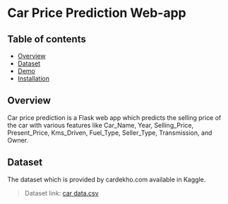 # Car Price Prediction Web-app

## Table of contents

 * [Overview](#overview)
 * [Dataset](#dataset)
 * [Demo](#demo)
 * [Installation](#installation)

## Overview
Car price prediction is a Flask web app which predicts the selling price of the car with various features like Car_Name, Year, Selling_Price, Present_Price, Kms_Driven, Fuel_Type, Seller_Type, Transmission, and Owner.

## Dataset
The dataset which is provided by cardekho.com available in Kaggle.
>Dataset link: [car data.csv](https://www.kaggle.com/nehalbirla/vehicle-dataset-from-cardekho)
